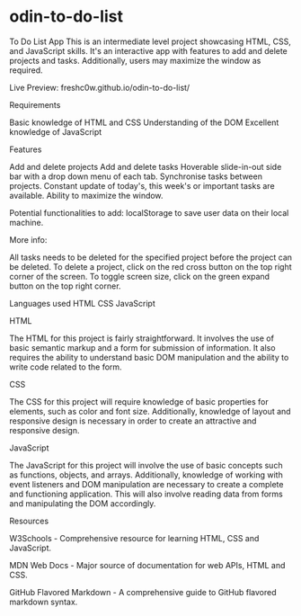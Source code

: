 # odin-to-do-list

To Do List App
This is an intermediate level project showcasing HTML, CSS, and JavaScript skills. It's an interactive app with features to add and delete projects and tasks. Additionally, users may maximize the window as required.

Live Preview: freshc0w.github.io/odin-to-do-list/

Requirements

Basic knowledge of HTML and CSS
Understanding of the DOM
Excellent knowledge of JavaScript

Features

Add and delete projects
Add and delete tasks
Hoverable slide-in-out side bar with a drop down menu of each tab.
Synchronise tasks between projects.
Constant update of today's, this week's or important tasks are available.
Ability to maximize the window.

Potential functionalities to add:
localStorage to save user data on their local machine.

More info:

All tasks needs to be deleted for the specified project before the project can be deleted.
To delete a project, click on the red cross button on the top right corner of the screen.
To toggle screen size, click on the green expand button on the top right corner.

Languages used
HTML
CSS
JavaScript

HTML

The HTML for this project is fairly straightforward. It involves the use of basic semantic markup and a form for submission of information. It also requires the ability to understand basic DOM manipulation and the ability to write code related to the form.

CSS

The CSS for this project will require knowledge of basic properties for elements, such as color and font size. Additionally, knowledge of layout and responsive design is necessary in order to create an attractive and responsive design.

JavaScript

The JavaScript for this project will involve the use of basic concepts such as functions, objects, and arrays. Additionally, knowledge of working with event listeners and DOM manipulation are necessary to create a complete and functioning application. This will also involve reading data from forms and manipulating the DOM accordingly.


Resources

W3Schools - Comprehensive resource for learning HTML, CSS and JavaScript.

MDN Web Docs - Major source of documentation for web APIs, HTML and CSS.

GitHub Flavored Markdown - A comprehensive guide to GitHub flavored markdown syntax.